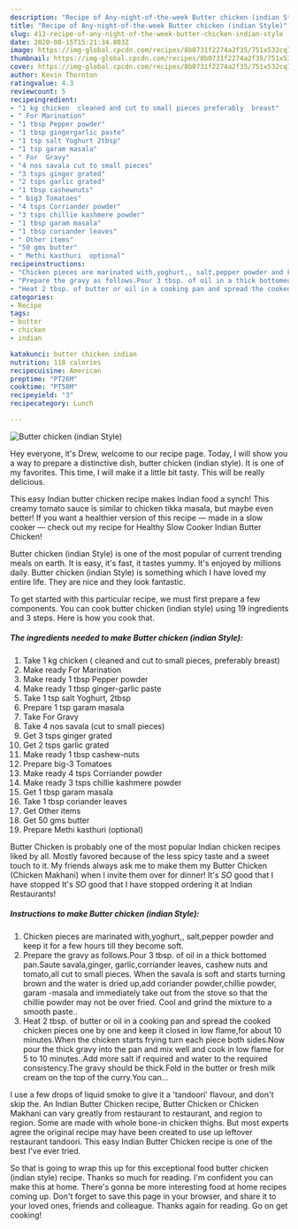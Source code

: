 ```yaml
---
description: "Recipe of Any-night-of-the-week Butter chicken (indian Style)"
title: "Recipe of Any-night-of-the-week Butter chicken (indian Style)"
slug: 413-recipe-of-any-night-of-the-week-butter-chicken-indian-style
date: 2020-08-15T15:21:34.803Z
image: https://img-global.cpcdn.com/recipes/8b0731f2274a2f35/751x532cq70/butter-chicken-indian-style-recipe-main-photo.jpg
thumbnail: https://img-global.cpcdn.com/recipes/8b0731f2274a2f35/751x532cq70/butter-chicken-indian-style-recipe-main-photo.jpg
cover: https://img-global.cpcdn.com/recipes/8b0731f2274a2f35/751x532cq70/butter-chicken-indian-style-recipe-main-photo.jpg
author: Kevin Thornton
ratingvalue: 4.3
reviewcount: 5
recipeingredient:
- "1 kg chicken  cleaned and cut to small pieces preferably  breast"
- " For Marination"
- "1 tbsp Pepper powder"
- "1 tbsp gingergarlic paste"
- "1 tsp salt Yoghurt 2tbsp"
- "1 tsp garam masala"
- " For  Gravy"
- "4 nos savala cut to small pieces"
- "3 tsps ginger grated"
- "2 tsps garlic grated"
- "1 tbsp cashewnuts"
- " big3 Tomatoes"
- "4 tsps Corriander powder"
- "3 tsps chillie kashmere powder"
- "1 tbsp garam masala"
- "1 tbsp coriander leaves"
- " Other items"
- "50 gms butter"
- " Methi kasthuri  optional"
recipeinstructions:
- "Chicken pieces are marinated with,yoghurt,, salt,pepper powder and keep it for a few hours till they become soft."
- "Prepare the gravy as follows.Pour 3 tbsp. of oil in a thick bottomed pan.Saute savala,ginger, garlic,corriander leaves, cashew nuts and tomato,all cut to small pieces. When the savala is soft and starts turning brown and the water is dried up,add coriander powder,chillie powder, garam -masala and immediately take out from the stove so that the chillie powder may not be over fried. Cool and grind the mixture to a smooth paste.."
- "Heat 2 tbsp. of butter or oil in a cooking pan and spread the cooked chicken pieces one by one and keep it closed in low flame,for about 10 minutes.When the chicken starts frying turn each piece both sides.Now pour the thick gravy into the pan and mix well and cook in low flame for 5 to 10 minutes..Add more salt if required and water to the required consistency.The gravy should be thick.Fold in the butter or fresh milk cream on the top of the curry.You can..."
categories:
- Recipe
tags:
- butter
- chicken
- indian

katakunci: butter chicken indian 
nutrition: 118 calories
recipecuisine: American
preptime: "PT26M"
cooktime: "PT58M"
recipeyield: "3"
recipecategory: Lunch

---
```



![Butter chicken (indian Style)](https://img-global.cpcdn.com/recipes/8b0731f2274a2f35/751x532cq70/butter-chicken-indian-style-recipe-main-photo.jpg)

Hey everyone, it's Drew, welcome to our recipe page. Today, I will show you a way to prepare a distinctive dish, butter chicken (indian style). It is one of my favorites. This time, I will make it a little bit tasty. This will be really delicious.

This easy Indian butter chicken recipe makes Indian food a synch! This creamy tomato sauce is similar to chicken tikka masala, but maybe even better! If you want a healthier version of this recipe — made in a slow cooker — check out my recipe for Healthy Slow Cooker Indian Butter Chicken!

Butter chicken (indian Style) is one of the most popular of current trending meals on earth. It is easy, it's fast, it tastes yummy. It's enjoyed by millions daily. Butter chicken (indian Style) is something which I have loved my entire life. They are nice and they look fantastic.


To get started with this particular recipe, we must first prepare a few components. You can cook butter chicken (indian style) using 19 ingredients and 3 steps. Here is how you cook that.

<!--inarticleads1-->

##### The ingredients needed to make Butter chicken (indian Style):

1. Take 1 kg chicken ( cleaned and cut to small pieces, preferably  breast)
1. Make ready  For Marination
1. Make ready 1 tbsp Pepper powder
1. Make ready 1 tbsp ginger-garlic paste
1. Take 1 tsp salt Yoghurt, 2tbsp
1. Prepare 1 tsp garam masala
1. Take  For  Gravy
1. Take 4 nos savala (cut to small pieces)
1. Get 3 tsps ginger grated
1. Get 2 tsps garlic grated
1. Make ready 1 tbsp cashew-nuts
1. Prepare  big-3 Tomatoes
1. Make ready 4 tsps Corriander powder
1. Make ready 3 tsps chillie kashmere powder
1. Get 1 tbsp garam masala
1. Take 1 tbsp coriander leaves
1. Get  Other items
1. Get 50 gms butter
1. Prepare  Methi kasthuri  (optional)


Butter Chicken is probably one of the most popular Indian chicken recipes liked by all. Mostly favored because of the less spicy taste and a sweet touch to it. My friends always ask me to make them my Butter Chicken (Chicken Makhani) when I invite them over for dinner! It&#39;s *SO* good that I have stopped It&#39;s *SO* good that I have stopped ordering it at Indian Restaurants! 

<!--inarticleads2-->

##### Instructions to make Butter chicken (indian Style):

1. Chicken pieces are marinated with,yoghurt,, salt,pepper powder and keep it for a few hours till they become soft.
1. Prepare the gravy as follows.Pour 3 tbsp. of oil in a thick bottomed pan.Saute savala,ginger, garlic,corriander leaves, cashew nuts and tomato,all cut to small pieces. When the savala is soft and starts turning brown and the water is dried up,add coriander powder,chillie powder, garam -masala and immediately take out from the stove so that the chillie powder may not be over fried. Cool and grind the mixture to a smooth paste..
1. Heat 2 tbsp. of butter or oil in a cooking pan and spread the cooked chicken pieces one by one and keep it closed in low flame,for about 10 minutes.When the chicken starts frying turn each piece both sides.Now pour the thick gravy into the pan and mix well and cook in low flame for 5 to 10 minutes..Add more salt if required and water to the required consistency.The gravy should be thick.Fold in the butter or fresh milk cream on the top of the curry.You can...


I use a few drops of liquid smoke to give it a &#39;tandoori&#39; flavour, and don&#39;t skip the. An Indian Butter Chicken recipe, Butter Chicken or Chicken Makhani can vary greatly from restaurant to restaurant, and region to region. Some are made with whole bone-in chicken thighs. But most experts agree the original recipe may have been created to use up leftover restaurant tandoori. This easy Indian Butter Chicken recipe is one of the best I&#39;ve ever tried. 

So that is going to wrap this up for this exceptional food butter chicken (indian style) recipe. Thanks so much for reading. I'm confident you can make this at home. There's gonna be more interesting food at home recipes coming up. Don't forget to save this page in your browser, and share it to your loved ones, friends and colleague. Thanks again for reading. Go on get cooking!

